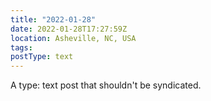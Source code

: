 ```yaml
---
title: "2022-01-28"
date: 2022-01-28T17:27:59Z
location: Asheville, NC, USA
tags:
postType: text
---
```

A type: text post that shouldn't be syndicated.

<!-- type:text -->
